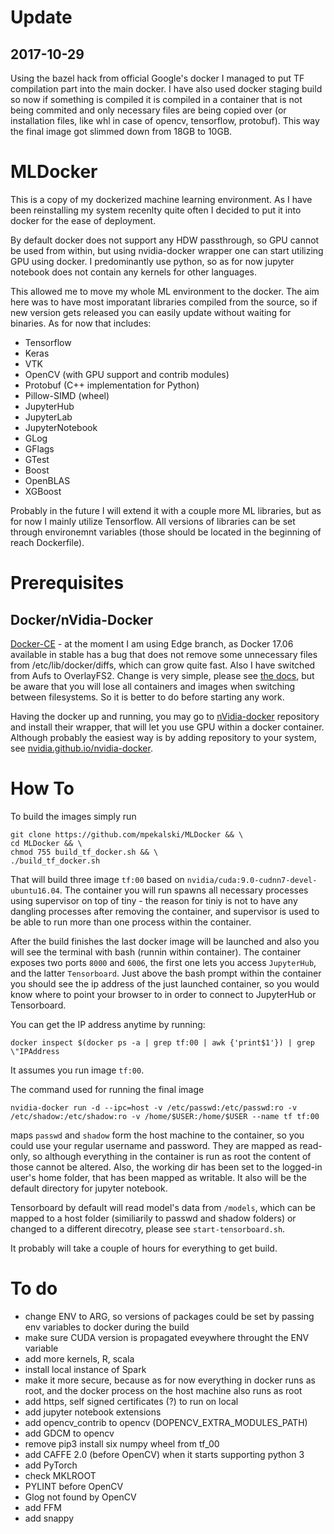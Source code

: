 # Update
## 2017-10-29
Using the bazel hack from official Google's docker I managed to put TF compilation part into the main docker. I have also used docker staging build so now if something is compiled it is compiled in a container that is not being commited and only necessary files are being copied over (or installation files, like whl in case of opencv, tensorflow, protobuf). This way the final image got slimmed down from 18GB to 10GB.

# MLDocker
This is a copy of my dockerized machine learning environment. As I have been reinstalling my system recenlty quite often I decided to put it into docker for the ease of deployment.

By default docker does not support any HDW passthrough, so GPU cannot be used from within, but using nvidia-docker wrapper one can start utilizing GPU using docker. I predominantly use python, so as for now jupyter notebook does not contain any kernels for other languages.

This allowed me to move my whole ML environment to the docker. The aim here was to have most imporatant libraries compiled from the source, so if new version gets released you can easily update without waiting for binaries. As for now that includes:
- Tensorflow
- Keras
- VTK
- OpenCV (with GPU support and contrib modules)
- Protobuf (C++ implementation for Python)
- Pillow-SIMD (wheel)
- JupyterHub
- JupyterLab
- JupyterNotebook
- GLog
- GFlags
- GTest
- Boost
- OpenBLAS
- XGBoost

Probably in the future I will extend it with a couple more ML libraries, but as for now I mainly utilize Tensorflow. All versions of libraries can be set through environemnt variables (those should be located in the beginning of reach Dockerfile). 

# Prerequisites
## Docker/nVidia-Docker
[Docker-CE](https://docs.docker.com/engine/installation/linux/docker-ce/ubuntu/) - at the moment I am using Edge branch, as Docker 17.06 available in stable has a bug that does not remove some unnecessary files from /etc/lib/docker/diffs, which can grow quite fast. Also I have switched from Aufs to OverlayFS2. Change is very simple, please see [the docs](https://docs.docker.com/engine/userguide/storagedriver/overlayfs-driver/#configure-docker-with-the-overlay-or-overlay2-storage-driver"), but be aware that you will lose all containers and images when switching between filesystems. So it is better to do before starting any work. 

Having the docker up and running, you may go to [nVidia-docker](https://github.com/NVIDIA/nvidia-docker) repository and install their wrapper, that will let you use GPU within a docker container. Although probably the easiest way is by adding repository to your system, see [nvidia.github.io/nvidia-docker](http://nvidia.github.io/nvidia-docker/).
    
# How To
To build the images simply run
```
git clone https://github.com/mpekalski/MLDocker && \
cd MLDocker && \
chmod 755 build_tf_docker.sh && \
./build_tf_docker.sh
```
That will build three image `tf:00` based on `nvidia/cuda:9.0-cudnn7-devel-ubuntu16.04`. The container you will run spawns all necessary processes using supervisor on top of tiny - the reason for tiniy is not to have any dangling processes after removing the container, and supervisor is used to be able to run more than one process within the container.

After the build finishes the last docker image will be launched and also you will see the terminal with bash (runnin within container). The container exposes two ports `8000` and `6006`, the first one lets you access `JupyterHub`, and the latter `Tensorboard`. Just above the bash prompt within the container you should see the ip address of the just launched container, so you would know where to point your browser to in order to connect to JupyterHub or Tensorboard.

You can get the IP address anytime by running:
```
docker inspect $(docker ps -a | grep tf:00 | awk {'print$1'}) | grep \"IPAddress
```
It assumes you run image `tf:00`.

The command used for running the final image 
```
nvidia-docker run -d --ipc=host -v /etc/passwd:/etc/passwd:ro -v /etc/shadow:/etc/shadow:ro -v /home/$USER:/home/$USER --name tf tf:00
```
maps `passwd` and `shadow` form the host machine to the container, so you could use your regular username and password. They are mapped as read-only, so although everything in the container is run as root the content of those cannot be altered. Also, the working dir has been set to the logged-in user's home folder, that has been mapped as writable. It also will be the default directory for jupyter notebook.

Tensorboard by default will read model's data from `/models`, which can be mapped to a host folder (similiarily to passwd and shadow folders) or changed to a different direcotry, please see `start-tensorboard.sh`.

It probably will take a couple of hours for everything to get build.
# To do
- change ENV to ARG, so versions of packages could be set by passing env variables to docker during the build
- make sure CUDA version is propagated eveywhere throught the ENV variable
- add more kernels, R, scala
- install local instance of Spark 
- make it more secure, because as for now everything in docker runs as root, and the docker process on the host machine also runs as root
- add https, self signed certificates (?) to run on local
- add jupyter notebook extensions
- add opencv_contrib to opencv (DOPENCV_EXTRA_MODULES_PATH)
- add GDCM to opencv
- remove pip3 install six numpy wheel from tf_00
- add CAFFE 2.0 (before OpenCV) when it starts supporting python 3
- add PyTorch
- check MKLROOT
- PYLINT before OpenCV
- Glog not found by OpenCV
- add FFM
- add snappy